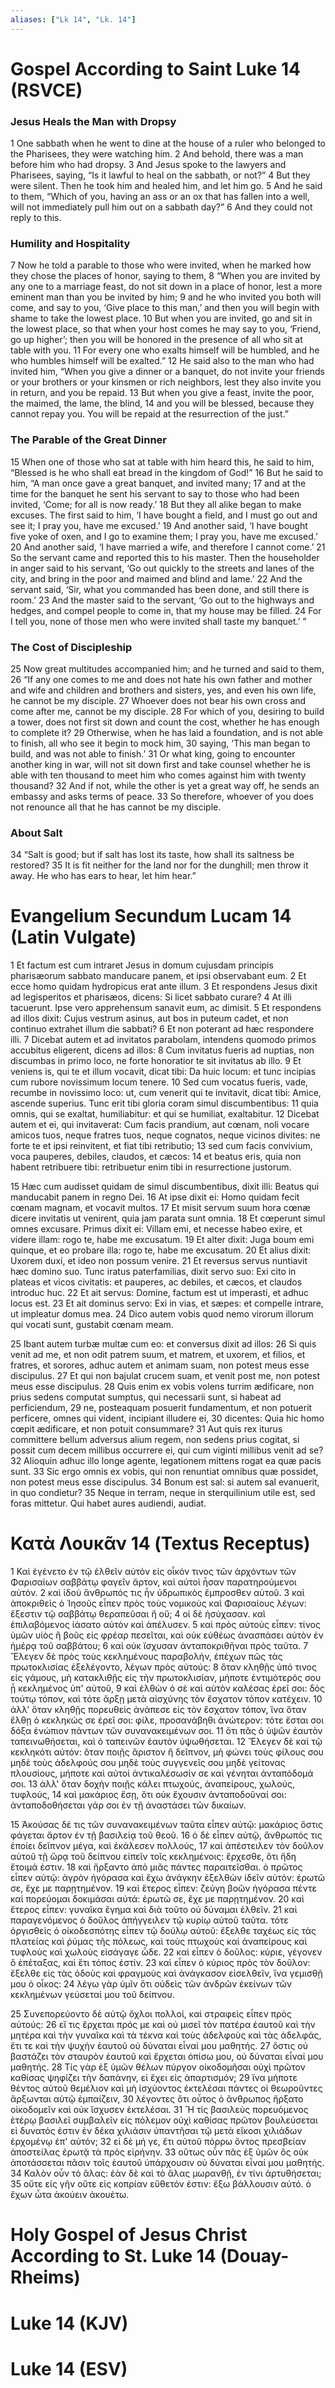 ```yaml
---
aliases: ["Lk 14", "Lk. 14"]
---
```



# Gospel According to Saint Luke 14 (RSVCE)

### Jesus Heals the Man with Dropsy
1 One sabbath when he went to dine at the house of a ruler who belonged to the Pharisees, they were watching him.
2 And behold, there was a man before him who had dropsy.
3 And Jesus spoke to the lawyers and Pharisees, saying, “Is it lawful to heal on the sabbath, or not?”
4 But they were silent. Then he took him and healed him, and let him go.
5 And he said to them, “Which of you, having an ass or an ox that has fallen into a well, will not immediately pull him out on a sabbath day?”
6 And they could not reply to this.
### Humility and Hospitality
7 Now he told a parable to those who were invited, when he marked how they chose the places of honor, saying to them,
8 “When you are invited by any one to a marriage feast, do not sit down in a place of honor, lest a more eminent man than you be invited by him;
9 and he who invited you both will come, and say to you, ‘Give place to this man,’ and then you will begin with shame to take the lowest place.
10 But when you are invited, go and sit in the lowest place, so that when your host comes he may say to you, ‘Friend, go up higher’; then you will be honored in the presence of all who sit at table with you.
11 For every one who exalts himself will be humbled, and he who humbles himself will be exalted.”
12 He said also to the man who had invited him, “When you give a dinner or a banquet, do not invite your friends or your brothers or your kinsmen or rich neighbors, lest they also invite you in return, and you be repaid.
13 But when you give a feast, invite the poor, the maimed, the lame, the blind,
14 and you will be blessed, because they cannot repay you. You will be repaid at the resurrection of the just.”
### The Parable of the Great Dinner
15 When one of those who sat at table with him heard this, he said to him, “Blessed is he who shall eat bread in the kingdom of God!”
16 But he said to him, “A man once gave a great banquet, and invited many;
17 and at the time for the banquet he sent his servant to say to those who had been invited, ‘Come; for all is now ready.’
18 But they all alike began to make excuses. The first said to him, ‘I have bought a field, and I must go out and see it; I pray you, have me excused.’
19 And another said, ‘I have bought five yoke of oxen, and I go to examine them; I pray you, have me excused.’
20 And another said, ‘I have married a wife, and therefore I cannot come.’
21 So the servant came and reported this to his master. Then the householder in anger said to his servant, ‘Go out quickly to the streets and lanes of the city, and bring in the poor and maimed and blind and lame.’
22 And the servant said, ‘Sir, what you commanded has been done, and still there is room.’
23 And the master said to the servant, ‘Go out to the highways and hedges, and compel people to come in, that my house may be filled.
24 For I tell you, none of those men who were invited shall taste my banquet.’ ”
### The Cost of Discipleship
25 Now great multitudes accompanied him; and he turned and said to them,
26 “If any one comes to me and does not hate his own father and mother and wife and children and brothers and sisters, yes, and even his own life, he cannot be my disciple.
27 Whoever does not bear his own cross and come after me, cannot be my disciple.
28 For which of you, desiring to build a tower, does not first sit down and count the cost, whether he has enough to complete it?
29 Otherwise, when he has laid a foundation, and is not able to finish, all who see it begin to mock him,
30 saying, ‘This man began to build, and was not able to finish.’
31 Or what king, going to encounter another king in war, will not sit down first and take counsel whether he is able with ten thousand to meet him who comes against him with twenty thousand?
32 And if not, while the other is yet a great way off, he sends an embassy and asks terms of peace.
33 So therefore, whoever of you does not renounce all that he has cannot be my disciple.
### About Salt
34 “Salt is good; but if salt has lost its taste, how shall its saltness be restored?
35 It is fit neither for the land nor for the dunghill; men throw it away. He who has ears to hear, let him hear.”


# Evangelium Secundum Lucam 14 (Latin Vulgate)

1 Et factum est cum intraret Jesus in domum cujusdam principis pharisæorum sabbato manducare panem, et ipsi observabant eum.
2 Et ecce homo quidam hydropicus erat ante illum.
3 Et respondens Jesus dixit ad legisperitos et pharisæos, dicens: Si licet sabbato curare?
4 At illi tacuerunt. Ipse vero apprehensum sanavit eum, ac dimisit.
5 Et respondens ad illos dixit: Cujus vestrum asinus, aut bos in puteum cadet, et non continuo extrahet illum die sabbati?
6 Et non poterant ad hæc respondere illi.
7 Dicebat autem et ad invitatos parabolam, intendens quomodo primos accubitus eligerent, dicens ad illos:
8 Cum invitatus fueris ad nuptias, non discumbas in primo loco, ne forte honoratior te sit invitatus ab illo.
9 Et veniens is, qui te et illum vocavit, dicat tibi: Da huic locum: et tunc incipias cum rubore novissimum locum tenere.
10 Sed cum vocatus fueris, vade, recumbe in novissimo loco: ut, cum venerit qui te invitavit, dicat tibi: Amice, ascende superius. Tunc erit tibi gloria coram simul discumbentibus:
11 quia omnis, qui se exaltat, humiliabitur: et qui se humiliat, exaltabitur.
12 Dicebat autem et ei, qui invitaverat: Cum facis prandium, aut cœnam, noli vocare amicos tuos, neque fratres tuos, neque cognatos, neque vicinos divites: ne forte te et ipsi reinvitent, et fiat tibi retributio;
13 sed cum facis convivium, voca pauperes, debiles, claudos, et cæcos:
14 et beatus eris, quia non habent retribuere tibi: retribuetur enim tibi in resurrectione justorum.

15 Hæc cum audisset quidam de simul discumbentibus, dixit illi: Beatus qui manducabit panem in regno Dei.
16 At ipse dixit ei: Homo quidam fecit cœnam magnam, et vocavit multos.
17 Et misit servum suum hora cœnæ dicere invitatis ut venirent, quia jam parata sunt omnia.
18 Et cœperunt simul omnes excusare. Primus dixit ei: Villam emi, et necesse habeo exire, et videre illam: rogo te, habe me excusatum.
19 Et alter dixit: Juga boum emi quinque, et eo probare illa: rogo te, habe me excusatum.
20 Et alius dixit: Uxorem duxi, et ideo non possum venire.
21 Et reversus servus nuntiavit hæc domino suo. Tunc iratus paterfamilias, dixit servo suo: Exi cito in plateas et vicos civitatis: et pauperes, ac debiles, et cæcos, et claudos introduc huc.
22 Et ait servus: Domine, factum est ut imperasti, et adhuc locus est.
23 Et ait dominus servo: Exi in vias, et sæpes: et compelle intrare, ut impleatur domus mea.
24 Dico autem vobis quod nemo virorum illorum qui vocati sunt, gustabit cœnam meam.

25 Ibant autem turbæ multæ cum eo: et conversus dixit ad illos:
26 Si quis venit ad me, et non odit patrem suum, et matrem, et uxorem, et filios, et fratres, et sorores, adhuc autem et animam suam, non potest meus esse discipulus.
27 Et qui non bajulat crucem suam, et venit post me, non potest meus esse discipulus.
28 Quis enim ex vobis volens turrim ædificare, non prius sedens computat sumptus, qui necessarii sunt, si habeat ad perficiendum,
29 ne, posteaquam posuerit fundamentum, et non potuerit perficere, omnes qui vident, incipiant illudere ei,
30 dicentes: Quia hic homo cœpit ædificare, et non potuit consummare?
31 Aut quis rex iturus committere bellum adversus alium regem, non sedens prius cogitat, si possit cum decem millibus occurrere ei, qui cum viginti millibus venit ad se?
32 Alioquin adhuc illo longe agente, legationem mittens rogat ea quæ pacis sunt.
33 Sic ergo omnis ex vobis, qui non renuntiat omnibus quæ possidet, non potest meus esse discipulus.
34 Bonum est sal: si autem sal evanuerit, in quo condietur?
35 Neque in terram, neque in sterquilinium utile est, sed foras mittetur. Qui habet aures audiendi, audiat.


# Κατὰ Λουκᾶν 14 (Textus Receptus)

1 Καὶ ἐγένετο ἐν τῷ ἐλθεῖν αὐτὸν εἰς οἶκόν τινος τῶν ἀρχόντων τῶν Φαρισαίων σαββάτῳ φαγεῖν ἄρτον, καὶ αὐτοὶ ἦσαν παρατηρούμενοι αὐτόν.
2 καὶ ἰδοὺ ἄνθρωπός τις ἦν ὑδρωπικὸς ἔμπροσθεν αὐτοῦ.
3 καὶ ἀποκριθεὶς ὁ Ἰησοῦς εἶπεν πρὸς τοὺς νομικοὺς καὶ Φαρισαίους λέγων: ἔξεστιν τῷ σαββάτῳ θεραπεῦσαι ἢ οὔ;
4 οἱ δὲ ἡσύχασαν. καὶ ἐπιλαβόμενος ἰάσατο αὐτὸν καὶ ἀπέλυσεν.
5 καὶ πρὸς αὐτοὺς εἶπεν: τίνος ὑμῶν υἱὸς ἢ βοῦς εἰς φρέαρ πεσεῖται, καὶ οὐκ εὐθέως ἀνασπάσει αὐτὸν ἐν ἡμέρᾳ τοῦ σαββάτου;
6 καὶ οὐκ ἴσχυσαν ἀνταποκριθῆναι πρὸς ταῦτα.
7 Ἔλεγεν δὲ πρὸς τοὺς κεκλημένους παραβολήν, ἐπέχων πῶς τὰς πρωτοκλισίας ἐξελέγοντο, λέγων πρὸς αὐτούς:
8 ὅταν κληθῇς ὑπό τινος εἰς γάμους, μὴ κατακλιθῇς εἰς τὴν πρωτοκλισίαν, μήποτε ἐντιμότερός σου ᾖ κεκλημένος ὑπ' αὐτοῦ,
9 καὶ ἐλθὼν ὁ σὲ καὶ αὐτὸν καλέσας ἐρεῖ σοι: δὸς τούτῳ τόπον, καὶ τότε ἄρξῃ μετὰ αἰσχύνης τὸν ἔσχατον τόπον κατέχειν.
10 ἀλλ' ὅταν κληθῇς πορευθεὶς ἀνάπεσε εἰς τὸν ἔσχατον τόπον, ἵνα ὅταν ἔλθῃ ὁ κεκληκώς σε ἐρεῖ σοι: φίλε, προσανάβηθι ἀνώτερον: τότε ἔσται σοι δόξα ἐνώπιον πάντων τῶν συνανακειμένων σοι.
11 ὅτι πᾶς ὁ ὑψῶν ἑαυτὸν ταπεινωθήσεται, καὶ ὁ ταπεινῶν ἑαυτὸν ὑψωθήσεται.
12 Ἔλεγεν δὲ καὶ τῷ κεκληκότι αὐτόν: ὅταν ποιῇς ἄριστον ἢ δεῖπνον, μὴ φώνει τοὺς φίλους σου μηδὲ τοὺς ἀδελφούς σου μηδὲ τοὺς συγγενεῖς σου μηδὲ γείτονας πλουσίους, μήποτε καὶ αὐτοὶ ἀντικαλέσωσίν σε καὶ γένηται ἀνταπόδομά σοι.
13 ἀλλ' ὅταν δοχὴν ποιῇς κάλει πτωχούς, ἀναπείρους, χωλούς, τυφλούς,
14 καὶ μακάριος ἔσῃ, ὅτι οὐκ ἔχουσιν ἀνταποδοῦναί σοι: ἀνταποδοθήσεται γάρ σοι ἐν τῇ ἀναστάσει τῶν δικαίων.

15 Ἀκούσας δέ τις τῶν συνανακειμένων ταῦτα εἶπεν αὐτῷ: μακάριος ὅστις φάγεται ἄρτον ἐν τῇ βασιλείᾳ τοῦ θεοῦ.
16 ὁ δὲ εἶπεν αὐτῷ, ἄνθρωπός τις ἐποίει δεῖπνον μέγα, καὶ ἐκάλεσεν πολλούς,
17 καὶ ἀπέστειλεν τὸν δοῦλον αὐτοῦ τῇ ὥρᾳ τοῦ δείπνου εἰπεῖν τοῖς κεκλημένοις: ἔρχεσθε, ὅτι ἤδη ἕτοιμά ἐστιν.
18 καὶ ἤρξαντο ἀπὸ μιᾶς πάντες παραιτεῖσθαι. ὁ πρῶτος εἶπεν αὐτῷ: ἀγρὸν ἠγόρασα καὶ ἔχω ἀνάγκην ἐξελθὼν ἰδεῖν αὐτόν: ἐρωτῶ σε, ἔχε με παρῃτημένον.
19 καὶ ἕτερος εἶπεν: ζεύγη βοῶν ἠγόρασα πέντε καὶ πορεύομαι δοκιμάσαι αὐτά: ἐρωτῶ σε, ἔχε με παρῃτημένον.
20 καὶ ἕτερος εἶπεν: γυναῖκα ἔγημα καὶ διὰ τοῦτο οὐ δύναμαι ἐλθεῖν.
21 καὶ παραγενόμενος ὁ δοῦλος ἀπήγγειλεν τῷ κυρίῳ αὐτοῦ ταῦτα. τότε ὀργισθεὶς ὁ οἰκοδεσπότης εἶπεν τῷ δούλῳ αὐτοῦ: ἔξελθε ταχέως εἰς τὰς πλατείας καὶ ῥύμας τῆς πόλεως, καὶ τοὺς πτωχοὺς καὶ ἀναπείρους καὶ τυφλοὺς καὶ χωλοὺς εἰσάγαγε ὧδε.
22 καὶ εἶπεν ὁ δοῦλος: κύριε, γέγονεν ὃ ἐπέταξας, καὶ ἔτι τόπος ἐστίν.
23 καὶ εἶπεν ὁ κύριος πρὸς τὸν δοῦλον: ἔξελθε εἰς τὰς ὁδοὺς καὶ φραγμοὺς καὶ ἀνάγκασον εἰσελθεῖν, ἵνα γεμισθῇ μου ὁ οἶκος:
24 λέγω γὰρ ὑμῖν ὅτι οὐδεὶς τῶν ἀνδρῶν ἐκείνων τῶν κεκλημένων γεύσεταί μου τοῦ δείπνου.

25 Συνεπορεύοντο δὲ αὐτῷ ὄχλοι πολλοί, καὶ στραφεὶς εἶπεν πρὸς αὐτούς:
26 εἴ τις ἔρχεται πρός με καὶ οὐ μισεῖ τὸν πατέρα ἑαυτοῦ καὶ τὴν μητέρα καὶ τὴν γυναῖκα καὶ τὰ τέκνα καὶ τοὺς ἀδελφοὺς καὶ τὰς ἀδελφάς, ἔτι τε καὶ τὴν ψυχὴν ἑαυτοῦ οὐ δύναται εἶναί μου μαθητής.
27 ὅστις οὐ βαστάζει τὸν σταυρὸν ἑαυτοῦ καὶ ἔρχεται ὀπίσω μου, οὐ δύναται εἶναί μου μαθητής.
28 Τίς γὰρ ἐξ ὑμῶν θέλων πύργον οἰκοδομῆσαι οὐχὶ πρῶτον καθίσας ψηφίζει τὴν δαπάνην, εἰ ἔχει εἰς ἀπαρτισμόν;
29 ἵνα μήποτε θέντος αὐτοῦ θεμέλιον καὶ μὴ ἰσχύοντος ἐκτελέσαι πάντες οἱ θεωροῦντες ἄρξωνται αὐτῷ ἐμπαίζειν,
30 λέγοντες ὅτι οὗτος ὁ ἄνθρωπος ἤρξατο οἰκοδομεῖν καὶ οὐκ ἴσχυσεν ἐκτελέσαι.
31 Ἢ τίς βασιλεὺς πορευόμενος ἑτέρῳ βασιλεῖ συμβαλεῖν εἰς πόλεμον οὐχὶ καθίσας πρῶτον βουλεύσεται εἰ δυνατός ἐστιν ἐν δέκα χιλιάσιν ὑπαντῆσαι τῷ μετὰ εἴκοσι χιλιάδων ἐρχομένῳ ἐπ' αὐτόν;
32 εἰ δὲ μή γε, ἔτι αὐτοῦ πόρρω ὄντος πρεσβείαν ἀποστείλας ἐρωτᾷ τὰ πρὸς εἰρήνην.
33 οὕτως οὖν πᾶς ἐξ ὑμῶν ὃς οὐκ ἀποτάσσεται πᾶσιν τοῖς ἑαυτοῦ ὑπάρχουσιν οὐ δύναται εἶναί μου μαθητής.
34 Καλὸν οὖν τὸ ἅλας: ἐὰν δὲ καὶ τὸ ἅλας μωρανθῇ, ἐν τίνι ἀρτυθήσεται;
35 οὔτε εἰς γῆν οὔτε εἰς κοπρίαν εὔθετόν ἐστιν: ἔξω βάλλουσιν αὐτό. ὁ ἔχων ὦτα ἀκούειν ἀκουέτω.


# Holy Gospel of Jesus Christ According to St. Luke 14 (Douay-Rheims)


# Luke 14 (KJV)


# Luke 14 (ESV)


